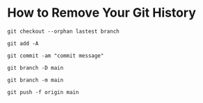 # How to Remove Your Git History

```shell
git checkout --orphan lastest branch
```

```shell
git add -A
```

```shell
git commit -am "commit message"
```

```shell
git branch -D main
```

```shell
git branch -m main
```

```shell
git push -f origin main
```

